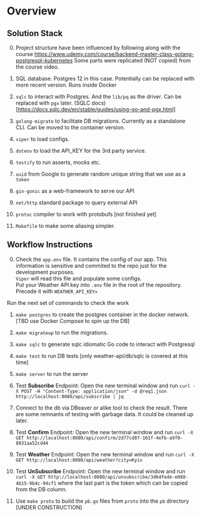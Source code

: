 # Overview

## Solution Stack

0. Project structure have been influenced by following along with the course https://www.udemy.com/course/backend-master-class-golang-postgresql-kubernetes Some parts were replicated (NOT copied) from the course video.

1. SQL database. Postgres 12 in this case. Potentially can be replaced with more recent version. Runs inside Docker
2. `sqlc` to interact with Postgres. And the `lib/pq` as the driver. Can be replaced with `pgx` later. (SQLC docs)[https://docs.sqlc.dev/en/stable/guides/using-go-and-pgx.html]
3. `golang-migrate` to facilitate DB migrations. Currently as a standalone CLI. Can be moved to the container version.
4. `viper` to load configs.
5. `dotenv` to load the API_KEY for the 3rd party service.
6. `testify` to run asserts, mocks etc.
7. `uuid` from Google to generate random unique string that we use as a `token`
8. `gin-gonic` as a web-framework to serve our API
9. `net/http` standard package to query external API
10. `protoc` compiler to work with protobufs [not finished yet]
11. `Makefile` to make some aliasing simpler.

## Workflow Instructions

0. Check the `app.env` file. It contains the config of our app.
    This information is sensitive and commited to the repo just for the development purposes.  
    `Viper` will read this file and populate some configs.  
    Put your Weather API key into `.env` file in the root of the repository. Precede it with `WEATHER_API_KEY=`

Run the next set of commands to check the work
1. `make postgres` to create the postgres container in the docker network. [TBD use Docker Compose to spin up the DB]
2. `make migrateup` to run the migrations.
3. `make sqlc` to generate sqlc idiomatic Go code to interact with Postgresql
4. `make test` to run DB tests [only weather-api/db/sqlc is covered at this time]
5. `make server` to run the server

6. Test **Subscribe** Endpoint: Open the new terminal window and run `curl -X POST -H "Content-Type: application/json" -d @req1.json http://localhost:8080/api/subscribe | jq`

7. Connect to the db via DBeaver or alike tool to check the result. There are some remnants of testing with garbage data. It could be cleaned up later.

8. Test **Confirm** Endpoint: Open the new terminal window and run `curl -X GET http://localhost:8080/api/confirm/2d77cd87-161f-4efb-a9f0-8831aa52cd44` 

9. Test **Weather** Endpoint: Open the new terminal window and run `curl -X GET http://localhost:8080/api/weather?city=Kyiv`

10. Test **UnSubscribe** Endpoint: Open the new terminal window and run `curl -X GET http://localhost:8080/api/unsubscribe/3d64fede-e088-4b15-9b4c-94cf1` where the last part is the token which can be copied from the DB column.

100. Use `make proto` to build the `pb.go` files from `proto` into the `pb` directory [UNDER CONSTRUCTION]

